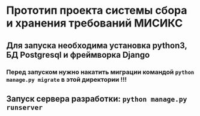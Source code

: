 # Прототип проекта системы сбора и хранения требований МИСИКС

## Для запуска необходима установка python3, БД Postgresql и фреймворка Django

### Перед запуском нужно накатить миграции командой `python manage.py migrate` в этой директории !!!

## Запуск сервера разработки: `python manage.py runserver`